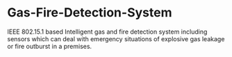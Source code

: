# Gas-Fire-Detection-System
IEEE 802.15.1 based Intelligent gas and fire detection system including sensors which can deal with emergency situations of explosive gas leakage or fire outburst in a premises.
